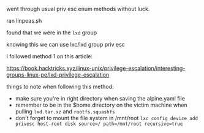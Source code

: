 went through usual priv esc enum methods without luck.

ran linpeas.sh

found that we were in the `lxd` group

knowing this we can use lxc/lxd group priv esc

I followed method 1 on this article:

https://book.hacktricks.xyz/linux-unix/privilege-escalation/interesting-groups-linux-pe/lxd-privilege-escalation

things to note when following this method:
 - make sure you're in right directory when saving the alpine.yaml file
 - remember to be in the $home directory on the victim machine when pulling `lxd.tar.xz` and `rootfs.squashfs`
 - don't forget to mount the file system in /mnt/root
 	`lxc config device add privesc host-root disk source=/ path=/mnt/root recursive=true`
	
	
	
	